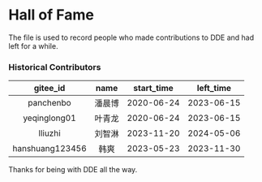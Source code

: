 # Hall of Fame

The file is used to record people who made contributions to DDE and had left for a while.

### Historical Contributors
| gitee_id | name | start_time | left_time |
| :---: | :---: | :---: | :---: |
| panchenbo | 潘晨博 | 2020-06-24 | 2023-06-15 |
| yeqinglong01 | 叶青龙 | 2020-06-24 | 2023-06-15 |
| lliuzhi | 刘智淋 | 2023-11-20 | 2024-05-06 |
| hanshuang123456 | 韩爽 | 2023-05-23 | 2023-11-30 |

Thanks for being with DDE all the way.

